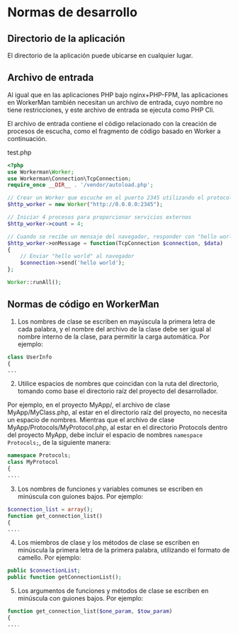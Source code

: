 # Normas de desarrollo

## Directorio de la aplicación

El directorio de la aplicación puede ubicarse en cualquier lugar.

## Archivo de entrada

Al igual que en las aplicaciones PHP bajo nginx+PHP-FPM, las aplicaciones en WorkerMan también necesitan un archivo de entrada, cuyo nombre no tiene restricciones, y este archivo de entrada se ejecuta como PHP Cli.

El archivo de entrada contiene el código relacionado con la creación de procesos de escucha, como el fragmento de código basado en Worker a continuación.

test.php
```php
<?php
use Workerman\Worker;
use Workerman\Connection\TcpConnection;
require_once __DIR__ . '/vendor/autoload.php';

// Crear un Worker que escuche en el puerto 2345 utilizando el protocolo http
$http_worker = new Worker("http://0.0.0.0:2345");

// Iniciar 4 procesos para proporcionar servicios externos
$http_worker->count = 4;

// Cuando se recibe un mensaje del navegador, responder con "hello world"
$http_worker->onMessage = function(TcpConnection $connection, $data)
{
    // Enviar "hello world" al navegador
    $connection->send('hello world');
};

Worker::runAll();
```

## Normas de código en WorkerMan

1. Los nombres de clase se escriben en mayúscula la primera letra de cada palabra, y el nombre del archivo de la clase debe ser igual al nombre interno de la clase, para permitir la carga automática. Por ejemplo:
```php
class UserInfo
{
...
```

2. Utilice espacios de nombres que coincidan con la ruta del directorio, tomando como base el directorio raíz del proyecto del desarrollador.

Por ejemplo, en el proyecto MyApp/, el archivo de clase MyApp/MyClass.php, al estar en el directorio raíz del proyecto, no necesita un espacio de nombres. Mientras que el archivo de clase MyApp/Protocols/MyProtocol.php, al estar en el directorio Protocols dentro del proyecto MyApp, debe incluir el espacio de nombres ```namespace Protocols;```, de la siguiente manera:

```php
namespace Protocols;
class MyProtocol
{
....
```

3. Los nombres de funciones y variables comunes se escriben en minúscula con guiones bajos. Por ejemplo:
```php
$connection_list = array();
function get_connection_list()
{
....
```

4. Los miembros de clase y los métodos de clase se escriben en minúscula la primera letra de la primera palabra, utilizando el formato de camello. Por ejemplo:
```php
public $connectionList;
public function getConnectionList();
```

5. Los argumentos de funciones y métodos de clase se escriben en minúscula con guiones bajos. Por ejemplo:
```php
function get_connection_list($one_param, $tow_param)
{
....
```
